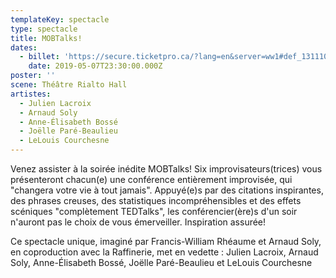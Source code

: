 ```yaml
---
templateKey: spectacle
type: spectacle
title: MOBTalks!
dates:
  - billet: 'https://secure.ticketpro.ca/?lang=en&server=ww1#def_1311103811'
    date: 2019-05-07T23:30:00.000Z
poster: ''
scene: Théâtre Rialto Hall
artistes:
  - Julien Lacroix
  - Arnaud Soly
  - Anne-Élisabeth Bossé
  - Joëlle Paré-Beaulieu
  - LeLouis Courchesne
---
```

Venez assister à la soirée inédite MOBTalks! Six improvisateurs(trices) vous présenteront chacun(e) une conférence entièrement improvisée, qui "changera votre vie à tout jamais". Appuyé(e)s par des citations inspirantes, des phrases creuses, des statistiques incompréhensibles et des effets scéniques "complètement TEDTalks", les conférencier(ère)s d'un soir n'auront pas le choix de vous émerveiller. Inspiration assurée! 

Ce spectacle unique, imaginé par Francis-William Rhéaume et Arnaud Soly, en coproduction avec la Raffinerie, met en vedette : Julien Lacroix, Arnaud Soly, Anne-Élisabeth Bossé, Joëlle Paré-Beaulieu et LeLouis Courchesne
